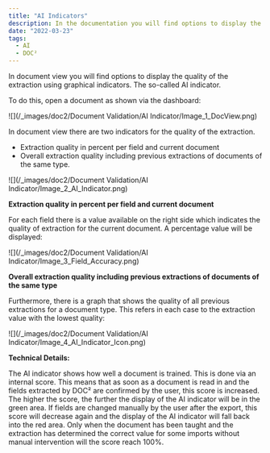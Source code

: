 ```yaml
---
title: "AI Indicators"
description: In the documentation you will find options to display the quality of the extraction using graphical indicators. The so-called AI indicator.
date: "2022-03-23"
tags:
  - AI
  - DOC²
---
```


In document view you will find options to display the quality of the extraction using graphical indicators. The so-called AI indicator.

To do this, open a document as shown via the dashboard:

![](/_images/doc2/Document Validation/AI Indicator/Image_1_DocView.png)

In document view there are two indicators for the quality of the extraction.

- Extraction quality in percent per field and current document
- Overall extraction quality including previous extractions of documents of the same type.

![](/_images/doc2/Document Validation/AI Indicator/Image_2_AI_Indicator.png)

**Extraction quality in percent per field and current document**

For each field there is a value available on the right side which indicates the quality of extraction for the current document. A percentage value will be displayed:

![](/_images/doc2/Document Validation/AI Indicator/Image_3_Field_Accuracy.png)

**Overall extraction quality including previous extractions of documents of the same type**

Furthermore, there is a graph that shows the quality of all previous extractions for a document type. This refers in each case to the extraction value with the lowest quality:

![](/_images/doc2/Document Validation/AI Indicator/Image_4_AI_Indicator_Icon.png)

**Technical Details:**

The AI indicator shows how well a document is trained. This is done via an internal score. This means that as soon as a document is read in and the fields extracted by DOC² are confirmed by the user, this score is increased. The higher the score, the further the display of the AI indicator will be in the green area. If fields are changed manually by the user after the export, this score will decrease again and the display of the AI indicator will fall back into the red area. Only when the document has been taught and the extraction has determined the correct value for some imports without manual intervention will the score reach 100%.
